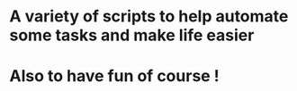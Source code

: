 # A variety of scripts to help automate some tasks and make life easier
# Also to have fun of course !
